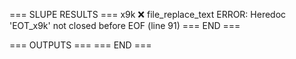 === SLUPE RESULTS ===
x9k ❌ file_replace_text ERROR: Heredoc 'EOT_x9k' not closed before EOF (line 91)
=== END ===

=== OUTPUTS ===
=== END ===